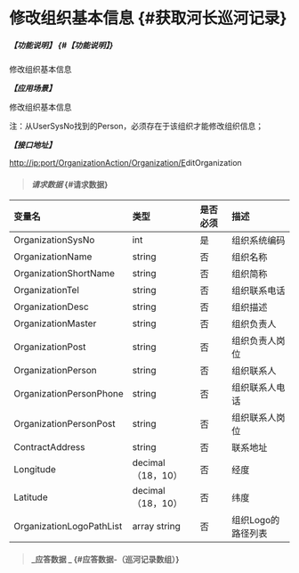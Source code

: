 # 修改组织基本信息 {#获取河长巡河记录}

##### _【功能说明】_ {#【功能说明】}

修改组织基本信息

_**【应用场景】**_

修改组织基本信息

注：从UserSysNo找到的Person，必须存在于该组织才能修改组织信息；

_**【接口地址】**_

[http://ip:port/OrganizationAction/](http://ip:port/HMQuery/PatrolRiver/GetPatrolRivers)[Organization](http://ip:port/HMQuery/PatrolRiver/GetPatrolRivers)[/E](http://ip:port/HMQuery/PatrolRiver/GetPatrolRivers)ditOrganization

> #### _请求数据_ {#请求数据}

| 变量名 | 类型 | 是否必须 | 描述 |
| :--- | :--- | :--- | :--- |
| OrganizationSysNo | int | 是 | 组织系统编码 |
| OrganizationName | string | 否 | 组织名称 |
| OrganizationShortName | string | 否 | 组织简称 |
| OrganizationTel | string | 否 | 组织联系电话 |
| OrganizationDesc | string | 否 | 组织描述 |
| OrganizationMaster | string | 否 | 组织负责人 |
| OrganizationPost | string | 否 | 组织负责人岗位 |
| OrganizationPerson | string | 否 | 组织联系人 |
| OrganizationPersonPhone | string | 否 | 组织联系人电话 |
| OrganizationPersonPost | string | 否 | 组织联系人岗位 |
| ContractAddress | string | 否 | 联系地址 |
| Longitude | decimal（18，10） | 否 | 经度 |
| Latitude | decimal（18，10） | 否 | 纬度 |
| OrganizationLogoPathList | array string | 否 | 组织Logo的路径列表 |

> #### _应答数据 _ {#应答数据-（巡河记录数组）}



